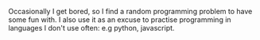 Occasionally I get bored, so I find a random programming problem to have some fun with.
I also use it as an excuse to practise programming in languages I don't use often: e.g python, javascript.